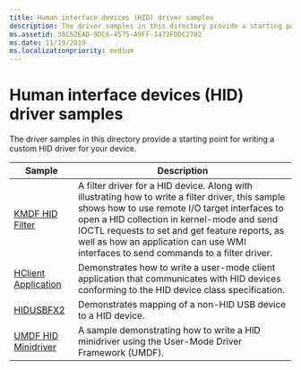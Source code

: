 ```yaml
---
title: Human interface devices (HID) driver samples
description: The driver samples in this directory provide a starting point for writing a custom HID driver for your device.
ms.assetid: 38C52EAD-9DC6-4575-A9FF-1472FDDC2702
ms.date: 11/19/2019
ms.localizationpriority: medium
---
```


# Human interface devices (HID) driver samples

The driver samples in this directory provide a starting point for writing a custom HID driver for your device.

| Sample | Description |
| --- | --- |
| [KMDF HID Filter](https://docs.microsoft.com/samples/microsoft/windows-driver-samples/kmdf-filter-driver-for-a-hid-device) | A filter driver for a HID device. Along with illustrating how to write a filter driver, this sample shows how to use remote I/O target interfaces to open a HID collection in kernel-mode and send IOCTL requests to set and get feature reports, as well as how an application can use WMI interfaces to send commands to a filter driver. |
| [HClient Application](https://docs.microsoft.com/samples/microsoft/windows-driver-samples/hclient-sample-application) | Demonstrates how to write a user-mode client application that communicates with HID devices conforming to the HID device class specification. |
| [HIDUSBFX2](https://docs.microsoft.com/samples/microsoft/windows-driver-samples/hidusbfx2-sample-driver) | Demonstrates mapping of a non-HID USB device to a HID device. |
| [UMDF HID Minidriver](https://docs.microsoft.com/samples/microsoft/windows-driver-samples/hid-minidriver-sample-umdf-version-2) | A sample demonstrating how to write a HID minidriver using the User-Mode Driver Framework (UMDF).
